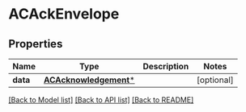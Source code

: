 # ACAckEnvelope

## Properties
Name | Type | Description | Notes
------------ | ------------- | ------------- | -------------
**data** | [**ACAcknowledgement***](ACAcknowledgement.md) |  | [optional] 

[[Back to Model list]](../README.md#documentation-for-models) [[Back to API list]](../README.md#documentation-for-api-endpoints) [[Back to README]](../README.md)


